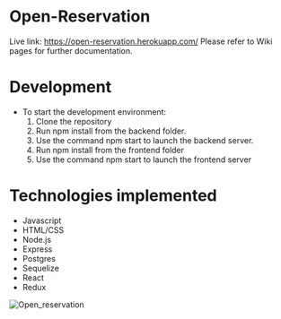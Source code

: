 # Open-Reservation

Live link: https://open-reservation.herokuapp.com/ Please refer to Wiki pages for further documentation.

# Development
* To start the development environment:
  1. Clone the repository
  2. Run npm install from the backend folder.
  3. Use the command npm start to launch the backend server.
  4. Run npm install from the frontend folder
  5. Use the command npm start to launch the frontend server

# Technologies implemented
* Javascript
* HTML/CSS
* Node.js
* Express
* Postgres
* Sequelize
* React
* Redux



![Open_reservation](https://user-images.githubusercontent.com/61606838/141734167-2217a6a1-a576-4278-b2c2-33d867d8ec6d.png)
